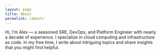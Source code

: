 ```yaml
---
layout: page
title: About
permalink: /about/
---
```


Hi, I'm Alex — a seasoned SRE, DevOps, and Platform Engineer with nearly a
decade of experience. I specialize in cloud computing and infrastructure as
code. In my free time, I write about intriguing topics and share insights that
you might find helpful.
